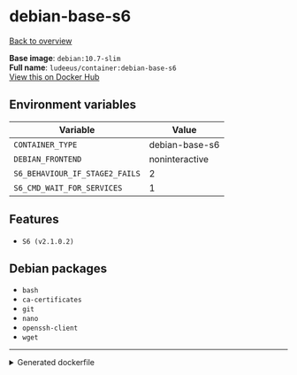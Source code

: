 # debian-base-s6

[Back to overview](../index.md)

**Base image**: `debian:10.7-slim`  
**Full name**: `ludeeus/container:debian-base-s6`  
[View this on Docker Hub](https://hub.docker.com/r/ludeeus/container/tags?page=1&name=debian-base-s6)

## Environment variables

Variable | Value 
-- | --
`CONTAINER_TYPE` | debian-base-s6
`DEBIAN_FRONTEND` | noninteractive
`S6_BEHAVIOUR_IF_STAGE2_FAILS` | 2
`S6_CMD_WAIT_FOR_SERVICES` | 1

## Features

- `S6 (v2.1.0.2)`

## Debian packages

- `bash`
- `ca-certificates`
- `git`
- `nano`
- `openssh-client`
- `wget`



***
<details>
<summary>Generated dockerfile</summary>

<pre>
FROM debian:10.7-slim

ENV DEBIAN_FRONTEND=noninteractive
ENV CONTAINER_TYPE=debian-base-s6
ENV S6_BEHAVIOUR_IF_STAGE2_FAILS=2
ENV S6_CMD_WAIT_FOR_SERVICES=1

COPY rootfs/s6/install /s6/install

RUN  \ 
    apt update \ 
    && apt install -y --no-install-recommends --allow-downgrades  \ 
        ca-certificates \ 
        nano \ 
        bash \ 
        wget \ 
        git \ 
        openssh-client \ 
    && bash /s6/install \ 
    && rm -R /s6 \ 
    && rm -fr /var/lib/apt/lists/* \ 
    && rm -fr /tmp/* /var/{cache,log}/*




</pre>

<i>This is a generated version of the context used while building the container, some of the labels will not be correct since they use information in the action that publishes the container</i>
</details>
